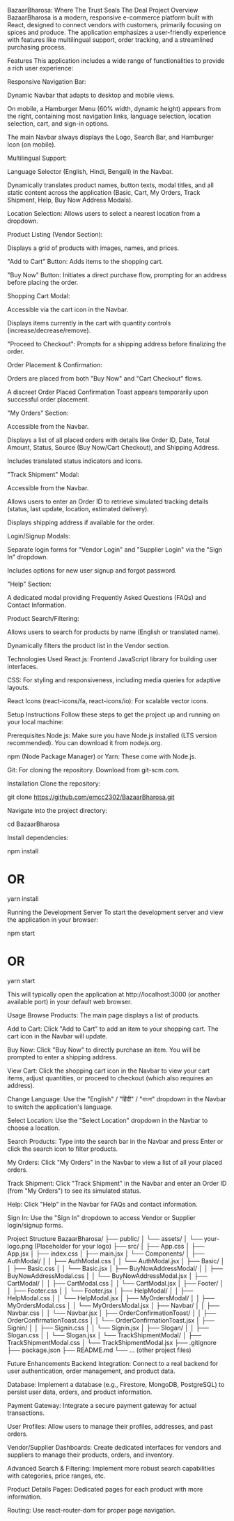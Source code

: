 BazaarBharosa: Where The Trust Seals The Deal
Project Overview
BazaarBharosa is a modern, responsive e-commerce platform built with React, designed to connect vendors with customers, primarily focusing on spices and produce. The application emphasizes a user-friendly experience with features like multilingual support, order tracking, and a streamlined purchasing process.

Features
This application includes a wide range of functionalities to provide a rich user experience:

Responsive Navigation Bar:

Dynamic Navbar that adapts to desktop and mobile views.

On mobile, a Hamburger Menu (60% width, dynamic height) appears from the right, containing most navigation links, language selection, location selection, cart, and sign-in options.

The main Navbar always displays the Logo, Search Bar, and Hamburger Icon (on mobile).

Multilingual Support:

Language Selector (English, Hindi, Bengali) in the Navbar.

Dynamically translates product names, button texts, modal titles, and all static content across the application (Basic, Cart, My Orders, Track Shipment, Help, Buy Now Address Modals).

Location Selection: Allows users to select a nearest location from a dropdown.

Product Listing (Vendor Section):

Displays a grid of products with images, names, and prices.

"Add to Cart" Button: Adds items to the shopping cart.

"Buy Now" Button: Initiates a direct purchase flow, prompting for an address before placing the order.

Shopping Cart Modal:

Accessible via the cart icon in the Navbar.

Displays items currently in the cart with quantity controls (increase/decrease/remove).

"Proceed to Checkout": Prompts for a shipping address before finalizing the order.

Order Placement & Confirmation:

Orders are placed from both "Buy Now" and "Cart Checkout" flows.

A discreet Order Placed Confirmation Toast appears temporarily upon successful order placement.

"My Orders" Section:

Accessible from the Navbar.

Displays a list of all placed orders with details like Order ID, Date, Total Amount, Status, Source (Buy Now/Cart Checkout), and Shipping Address.

Includes translated status indicators and icons.

"Track Shipment" Modal:

Accessible from the Navbar.

Allows users to enter an Order ID to retrieve simulated tracking details (status, last update, location, estimated delivery).

Displays shipping address if available for the order.

Login/Signup Modals:

Separate login forms for "Vendor Login" and "Supplier Login" via the "Sign In" dropdown.

Includes options for new user signup and forgot password.

"Help" Section:

A dedicated modal providing Frequently Asked Questions (FAQs) and Contact Information.

Product Search/Filtering:

Allows users to search for products by name (English or translated name).

Dynamically filters the product list in the Vendor section.

Technologies Used
React.js: Frontend JavaScript library for building user interfaces.

CSS: For styling and responsiveness, including media queries for adaptive layouts.

React Icons (react-icons/fa, react-icons/io): For scalable vector icons.

Setup Instructions
Follow these steps to get the project up and running on your local machine:

Prerequisites
Node.js: Make sure you have Node.js installed (LTS version recommended). You can download it from nodejs.org.

npm (Node Package Manager) or Yarn: These come with Node.js.

Git: For cloning the repository. Download from git-scm.com.

Installation
Clone the repository:

git clone https://github.com/emcc2302/BazaarBharosa.git

Navigate into the project directory:

cd BazaarBharosa

Install dependencies:

npm install
# OR
yarn install

Running the Development Server
To start the development server and view the application in your browser:

npm start
# OR
yarn start

This will typically open the application at http://localhost:3000 (or another available port) in your default web browser.

Usage
Browse Products: The main page displays a list of products.

Add to Cart: Click "Add to Cart" to add an item to your shopping cart. The cart icon in the Navbar will update.

Buy Now: Click "Buy Now" to directly purchase an item. You will be prompted to enter a shipping address.

View Cart: Click the shopping cart icon in the Navbar to view your cart items, adjust quantities, or proceed to checkout (which also requires an address).

Change Language: Use the "English" / "हिंदी" / "বাংলা" dropdown in the Navbar to switch the application's language.

Select Location: Use the "Select Location" dropdown in the Navbar to choose a location.

Search Products: Type into the search bar in the Navbar and press Enter or click the search icon to filter products.

My Orders: Click "My Orders" in the Navbar to view a list of all your placed orders.

Track Shipment: Click "Track Shipment" in the Navbar and enter an Order ID (from "My Orders") to see its simulated status.

Help: Click "Help" in the Navbar for FAQs and contact information.

Sign In: Use the "Sign In" dropdown to access Vendor or Supplier login/signup forms.

Project Structure
BazaarBharosa/
├── public/
│   └── assets/
│       └── your-logo.png  (Placeholder for your logo)
├── src/
│   ├── App.css
│   ├── App.jsx
│   ├── index.css
│   ├── main.jsx
│   └── Components/
│       ├── AuthModal/
│       │   ├── AuthModal.css
│       │   └── AuthModal.jsx
│       ├── Basic/
│       │   ├── Basic.css
│       │   └── Basic.jsx
│       ├── BuyNowAddressModal/
│       │   ├── BuyNowAddressModal.css
│       │   └── BuyNowAddressModal.jsx
│       ├── CartModal/
│       │   ├── CartModal.css
│       │   └── CartModal.jsx
│       ├── Footer/
│       │   ├── Footer.css
│       │   └── Footer.jsx
│       ├── HelpModal/
│       │   ├── HelpModal.css
│       │   └── HelpModal.jsx
│       ├── MyOrdersModal/
│       │   ├── MyOrdersModal.css
│       │   └── MyOrdersModal.jsx
│       ├── Navbar/
│       │   ├── Navbar.css
│       │   └── Navbar.jsx
│       ├── OrderConfirmationToast/
│       │   ├── OrderConfirmationToast.css
│       │   └── OrderConfirmationToast.jsx
│       ├── Signin/
│       │   ├── Signin.css
│       │   └── Signin.jsx
│       ├── Slogan/
│       │   ├── Slogan.css
│       │   └── Slogan.jsx
│       └── TrackShipmentModal/
│           ├── TrackShipmentModal.css
│           └── TrackShipmentModal.jsx
├── .gitignore
├── package.json
├── README.md
└── ... (other project files)

Future Enhancements
Backend Integration: Connect to a real backend for user authentication, order management, and product data.

Database: Implement a database (e.g., Firestore, MongoDB, PostgreSQL) to persist user data, orders, and product information.

Payment Gateway: Integrate a secure payment gateway for actual transactions.

User Profiles: Allow users to manage their profiles, addresses, and past orders.

Vendor/Supplier Dashboards: Create dedicated interfaces for vendors and suppliers to manage their products, orders, and inventory.

Advanced Search & Filtering: Implement more robust search capabilities with categories, price ranges, etc.

Product Details Pages: Dedicated pages for each product with more information.

Routing: Use react-router-dom for proper page navigation.
